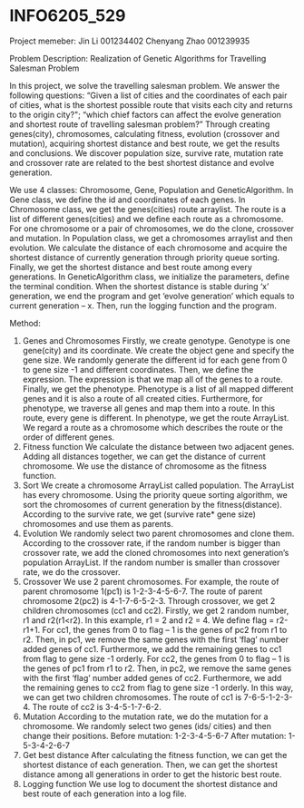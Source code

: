 
# INFO6205_529

Project memeber:
Jin Li  001234402
Chenyang Zhao 001239935

Problem Description:
Realization of Genetic Algorithms for Travelling Salesman Problem

In this project, we solve the travelling salesman problem. We answer the following questions: “Given a list of cities and the coordinates of each pair of cities, what is the shortest possible route that visits each city and returns to the origin city?"; “which chief factors can affect the evolve generation and shortest route of travelling salesman problem?” Through creating genes(city), chromosomes, calculating fitness, evolution (crossover and mutation), acquiring shortest distance and best route, we get the results and conclusions. We discover population size, survive rate, mutation rate and crossover rate are related to the best shortest distance and evolve generation.

We use 4 classes: Chromosome, Gene, Population and GeneticAlgorithm. In Gene class, we define the id and coordinates of each genes. In Chromosome class, we get the genes(cities) route arraylist. The route is a list of different genes(cities) and we define each route as a chromosome. For one chromosome or a pair of chromosomes, we do the clone, crossover and mutation. In Population class, we get a chromosomes arraylist and then evolution. We calculate the distance of each chromosome and acquire the shortest distance of currently generation through priority queue sorting. Finally, we get the shortest distance and best route among every generations. In GeneticAlgorithm class, we initialize the parameters, define the terminal condition. When the shortest distance is stable during ‘x’ generation, we end the program and get ‘evolve generation’ which equals to current generation – x. Then, run the logging function and the program.

Method:
1.	Genes and Chromosomes
Firstly, we create genotype. Genotype is one gene(city) and its coordinate. We create the object gene and specify the gene size. We randomly generate the different id for each gene from 0 to gene size -1 and different coordinates. Then, we define the expression. The expression is that we map all of the genes to a route. Finally, we get the phenotype. Phenotype is a list of all mapped different genes and it is also a route of all created cities. Furthermore, for phenotype, we traverse all genes and map them into a route. In this route, every gene is different. In phenotype, we get the route ArrayList. We regard a route as a chromosome which describes the route or the order of different genes.
2.	Fitness function
We calculate the distance between two adjacent genes. Adding all distances together, we can get the distance of current chromosome. We use the distance of chromosome as the fitness function.
3.	Sort
We create a chromosome ArrayList called population. The ArrayList has every chromosome. Using the priority queue sorting algorithm, we sort the chromosomes of current generation by the fitness(distance). According to the survive rate, we get (survive rate* gene size) chromosomes and use them as parents.
4.	Evolution
We randomly select two parent chromosomes and clone them. According to the crossover rate, if the random number is bigger than crossover rate, we add the cloned chromosomes into next generation’s population ArrayList. If the random number is smaller than crossover rate, we do the crossover.
5.	Crossover
We use 2 parent chromosomes. For example, the route of parent chromosome 1(pc1) is 1-2-3-4-5-6-7. The route of parent chromosome 2(pc2) is 4-1-7-6-5-2-3. Through crossover, we get 2 children chromosomes (cc1 and cc2). Firstly, we get 2 random number, r1 and r2(r1<r2). In this example, r1 = 2 and r2 = 4. We define flag = r2-r1+1. For cc1, the genes from 0 to flag – 1 is the genes of pc2 from r1 to r2. Then, in pc1, we remove the same genes with the first ‘flag’ number added genes of cc1. Furthermore, we add the remaining genes to cc1 from flag to gene size -1 orderly. For cc2, the genes from 0 to flag – 1 is the genes of pc1 from r1 to r2. Then, in pc2, we remove the same genes with the first ‘flag’ number added genes of cc2. Furthermore, we add the remaining genes to cc2 from flag to gene size -1 orderly. In this way, we can get two children chromosomes. The route of cc1 is 7-6-5-1-2-3-4. The route of cc2 is 3-4-5-1-7-6-2.
6.	Mutation
According to the mutation rate, we do the mutation for a chromosome. We randomly select two genes (ids/ cities) and then change their positions.
Before mutation:  1-2-3-4-5-6-7
After mutation:   1-5-3-4-2-6-7
7.	Get best distance
After calculating the fitness function, we can get the shortest distance of each generation. Then, we can get the shortest distance among all generations in order to get the historic best route.
8.	Logging function
We use log to document the shortest distance and best route of each generation into a log file.


